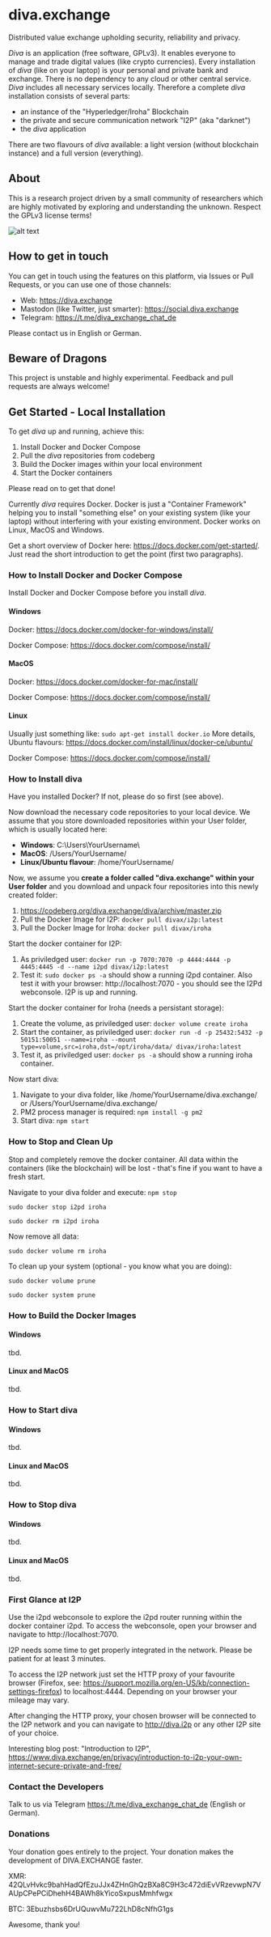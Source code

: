 # diva.exchange

Distributed value exchange upholding security, reliability and privacy.

_Diva_ is an application (free software, GPLv3). It enables everyone to manage and trade digital values (like crypto currencies). Every installation of _diva_ (like on your laptop) is your personal and private bank and exchange. There is no dependency to any cloud or other central service. _Diva_ includes all necessary services locally. Therefore a complete _diva_ installation consists of several parts:
* an instance of the "Hyperledger/Iroha" Blockchain
* the private and secure communication network "I2P" (aka "darknet")
* the _diva_ application

There are two flavours of _diva_ available: a light version (without blockchain instance) and a full version (everything).

## About
This is a research project driven by a small community of researchers which are highly motivated by exploring and understanding the unknown. Respect the GPLv3 license terms!

![alt text](https://social.diva.exchange/system/site_uploads/files/000/000/001/original/social-diva-background-1200-630.png)

## How to get in touch
You can get in touch using the features on this platform, via Issues or Pull Requests, or you can use one of those channels: 
* Web: https://diva.exchange
* Mastodon (like Twitter, just smarter): https://social.diva.exchange
* Telegram: https://t.me/diva_exchange_chat_de

Please contact us in English or German.

## Beware of Dragons
This project is unstable and highly experimental. Feedback and pull requests are always welcome!

## Get Started - Local Installation

To get _diva_ up and running, achieve this:
1. Install Docker and Docker Compose
2. Pull the _diva_ repositories from codeberg
3. Build the Docker images within your local environment
4. Start the Docker containers

Please read on to get that done!

Currently _diva_ requires Docker. Docker is just a "Container Framework" helping you to install "something else" on your existing system (like your laptop) without interfering with your existing environment. Docker works on Linux, MacOS and Windows.

Get a short overview of Docker here: https://docs.docker.com/get-started/. Just read the short introduction to get the point (first two paragraphs).

### How to Install Docker and Docker Compose

Install Docker and Docker Compose before you install _diva_.

#### Windows
Docker: https://docs.docker.com/docker-for-windows/install/

Docker Compose: https://docs.docker.com/compose/install/

#### MacOS
Docker: https://docs.docker.com/docker-for-mac/install/

Docker Compose: https://docs.docker.com/compose/install/

#### Linux
Usually just something like: `sudo apt-get install docker.io`
More details, Ubuntu flavours: https://docs.docker.com/install/linux/docker-ce/ubuntu/ 

Docker Compose: https://docs.docker.com/compose/install/

### How to Install diva

Have you installed Docker? If not, please do so first (see above).

Now download the necessary code repositories to your local device. We assume that you store downloaded repositories within your User folder, which is usually located here:

* **Windows**: C:\Users\YourUsername\
* **MacOS**: /Users/YourUsername/
* **Linux/Ubuntu flavour**: /home/YourUsername/

Now, we assume you **create a folder called "diva.exchange" within your User folder** and you download and unpack four repositories into this newly created folder:

1. https://codeberg.org/diva.exchange/diva/archive/master.zip
2. Pull the Docker Image for I2P: `docker pull divax/i2p:latest`
3. Pull the Docker Image for Iroha: `docker pull divax/iroha`

Start the docker container for I2P:
1. As priviledged user: `docker run -p 7070:7070 -p 4444:4444 -p 4445:4445 -d --name i2pd divax/i2p:latest`
2. Test it: `sudo docker ps -a` should show a running i2pd container. Also test it with your browser: http://localhost:7070 - you should see the I2Pd webconsole. I2P is up and running.

Start the docker container for Iroha (needs a persistant storage):
1. Create the volume, as priviledged user: `docker volume create iroha`
2. Start the container, as priviledged user: `docker run -d -p 25432:5432 -p 50151:50051 --name=iroha --mount type=volume,src=iroha,dst=/opt/iroha/data/ divax/iroha:latest`
3. Test it, as priviledged user: `docker ps -a` should show a running iroha container.

Now start diva:
1. Navigate to your diva folder, like /home/YourUsername/diva.exchange/ or /Users/YourUsername/diva.exchange/
2. PM2 process manager is required: `npm install -g pm2`
3. Start diva: `npm start`

### How to Stop and Clean Up
Stop and completely remove the docker container. All data within the containers (like the blockchain) will be lost - that's fine if you want to have a fresh start.

Navigate to your diva folder and execute: `npm stop`

`sudo docker stop i2pd iroha`

`sudo docker rm i2pd iroha`

Now remove all data:

`sudo docker volume rm iroha`

To clean up your system (optional - you know what you are doing):

`sudo docker volume prune`

`sudo docker system prune`


### How to Build the Docker Images

#### Windows
tbd.

#### Linux and MacOS
tbd.

### How to Start diva

#### Windows
tbd.

#### Linux and MacOS
tbd.

### How to Stop diva

#### Windows
tbd.

#### Linux and MacOS
tbd.

### First Glance at I2P

Use the i2pd webconsole to explore the i2pd router running within the docker container i2pd. To access the webconsole, open your browser and navigate to http://localhost:7070. 

I2P needs some time to get properly integrated in the network. Please be patient for at least 3 minutes.

To access the I2P network just set the HTTP proxy of your favourite browser (Firefox, see: https://support.mozilla.org/en-US/kb/connection-settings-firefox) to localhost:4444. Depending on your browser your mileage may vary.

After changing the HTTP proxy, your chosen browser will be connected to the I2P network and you can navigate to http://diva.i2p or any other I2P site of your choice.

Interesting blog post: "Introduction to I2P", https://www.diva.exchange/en/privacy/introduction-to-i2p-your-own-internet-secure-private-and-free/


### Contact the Developers

Talk to us via Telegram https://t.me/diva_exchange_chat_de (English or German).

### Donations

Your donation goes entirely to the project. Your donation makes the development of DIVA.EXCHANGE faster.

XMR: 42QLvHvkc9bahHadQfEzuJJx4ZHnGhQzBXa8C9H3c472diEvVRzevwpN7VAUpCPePCiDhehH4BAWh8kYicoSxpusMmhfwgx

BTC: 3Ebuzhsbs6DrUQuwvMu722LhD8cNfhG1gs

Awesome, thank you!
